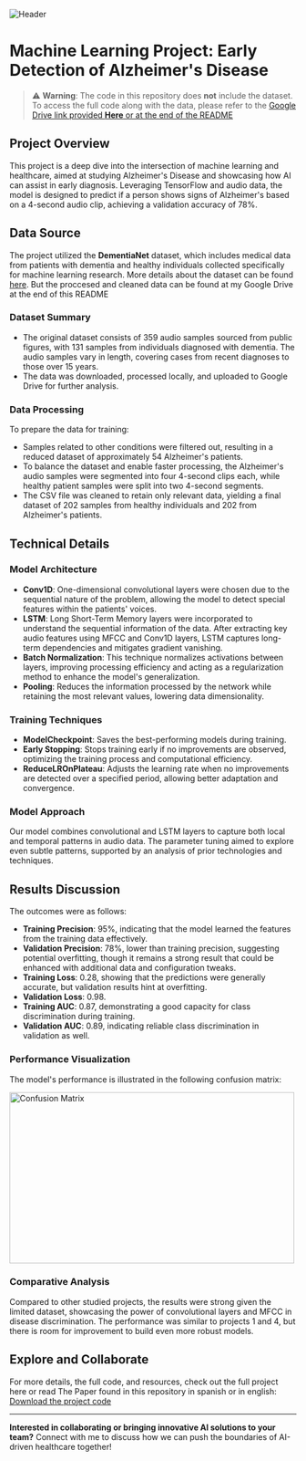 ![Header](../main/AFDA_Logo.png)

# Machine Learning Project: Early Detection of Alzheimer's Disease
> ⚠️ **Warning**: The code in this repository does **not** include the dataset. To access the full code along with the data, please refer to the [Google Drive link provided **Here** or at the end of the README](https://drive.google.com/drive/folders/1E8C5mfUhUIn2kf5w-dWC5QCEYz7wVLqw?usp=drive_link)
## Project Overview
This project is a deep dive into the intersection of machine learning and healthcare, aimed at studying Alzheimer's Disease and showcasing how AI can assist in early diagnosis. Leveraging TensorFlow and audio data, the model is designed to predict if a person shows signs of Alzheimer's based on a 4-second audio clip, achieving a validation accuracy of 78%.

## Data Source
The project utilized the **DementiaNet** dataset, which includes medical data from patients with dementia and healthy individuals collected specifically for machine learning research. More details about the dataset can be found [here](https://github.com/shreyasgite/dementianet).
But the proccesed and cleaned data can be found at my Google Drive at the end of this README

### Dataset Summary
- The original dataset consists of 359 audio samples sourced from public figures, with 131 samples from individuals diagnosed with dementia. The audio samples vary in length, covering cases from recent diagnoses to those over 15 years.
- The data was downloaded, processed locally, and uploaded to Google Drive for further analysis.

### Data Processing
To prepare the data for training:
- Samples related to other conditions were filtered out, resulting in a reduced dataset of approximately 54 Alzheimer's patients.
- To balance the dataset and enable faster processing, the Alzheimer's audio samples were segmented into four 4-second clips each, while healthy patient samples were split into two 4-second segments.
- The CSV file was cleaned to retain only relevant data, yielding a final dataset of 202 samples from healthy individuals and 202 from Alzheimer's patients.

## Technical Details
### Model Architecture
- **Conv1D**: One-dimensional convolutional layers were chosen due to the sequential nature of the problem, allowing the model to detect special features within the patients' voices.
- **LSTM**: Long Short-Term Memory layers were incorporated to understand the sequential information of the data. After extracting key audio features using MFCC and Conv1D layers, LSTM captures long-term dependencies and mitigates gradient vanishing.
- **Batch Normalization**: This technique normalizes activations between layers, improving processing efficiency and acting as a regularization method to enhance the model's generalization.
- **Pooling**: Reduces the information processed by the network while retaining the most relevant values, lowering data dimensionality.

### Training Techniques
- **ModelCheckpoint**: Saves the best-performing models during training.
- **Early Stopping**: Stops training early if no improvements are observed, optimizing the training process and computational efficiency.
- **ReduceLROnPlateau**: Adjusts the learning rate when no improvements are detected over a specified period, allowing better adaptation and convergence.

### Model Approach
Our model combines convolutional and LSTM layers to capture both local and temporal patterns in audio data. The parameter tuning aimed to explore even subtle patterns, supported by an analysis of prior technologies and techniques.

## Results Discussion
The outcomes were as follows:

- **Training Precision**: 95%, indicating that the model learned the features from the training data effectively.
- **Validation Precision**: 78%, lower than training precision, suggesting potential overfitting, though it remains a strong result that could be enhanced with additional data and configuration tweaks.
- **Training Loss**: 0.28, showing that the predictions were generally accurate, but validation results hint at overfitting.
- **Validation Loss**: 0.98.
- **Training AUC**: 0.87, demonstrating a good capacity for class discrimination during training.
- **Validation AUC**: 0.89, indicating reliable class discrimination in validation as well.

### Performance Visualization
The model's performance is illustrated in the following confusion matrix:

<img src="../main/Matriz.PNG" alt="Confusion Matrix" style="height: 300px; width:500px;"/>

### Comparative Analysis
Compared to other studied projects, the results were strong given the limited dataset, showcasing the power of convolutional layers and MFCC in disease discrimination. The performance was similar to projects 1 and 4, but there is room for improvement to build even more robust models.

## Explore and Collaborate
For more details, the full code, and resources, check out the full project here or read The Paper found in this repository in spanish or in english:
[Download the project code](https://drive.google.com/drive/folders/1E8C5mfUhUIn2kf5w-dWC5QCEYz7wVLqw?usp=drive_link)

---
**Interested in collaborating or bringing innovative AI solutions to your team?** Connect with me to discuss how we can push the boundaries of AI-driven healthcare together!
